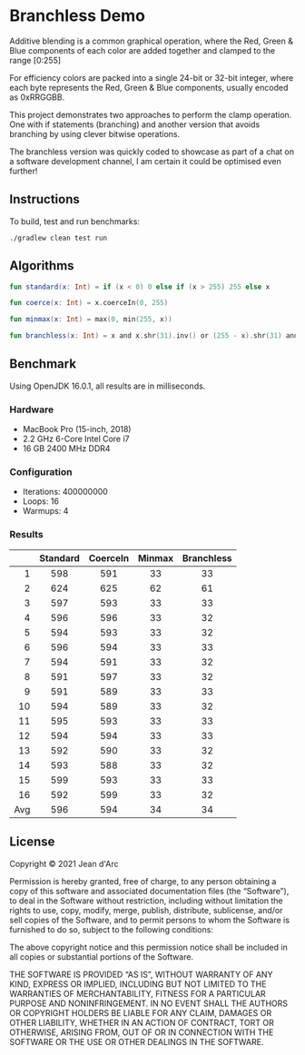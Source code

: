 # Branchless Demo

Additive blending is a common graphical operation,
where the Red, Green & Blue components of each color are added together
and clamped to the range [0:255]

For efficiency colors are packed into a single 24-bit or 32-bit integer, where
each byte represents the Red, Green & Blue components, usually encoded as 0xRRGGBB.

This project demonstrates two approaches to perform the clamp operation.
One with if statements (branching) and another version that avoids branching
by using clever bitwise operations.

The branchless version was quickly coded to showcase as part of a chat on a
software development channel, I am certain it could be optimised even further!

## Instructions

To build, test and run benchmarks:
```
./gradlew clean test run
```

## Algorithms

```kotlin
fun standard(x: Int) = if (x < 0) 0 else if (x > 255) 255 else x
```

```kotlin
fun coerce(x: Int) = x.coerceIn(0, 255)
```

```kotlin
fun minmax(x: Int) = max(0, min(255, x))
```

```kotlin
fun branchless(x: Int) = x and x.shr(31).inv() or (255 - x).shr(31) and 255
```

## Benchmark

Using OpenJDK 16.0.1, all results are in milliseconds.

### Hardware

- MacBook Pro (15-inch, 2018)
- 2.2 GHz 6-Core Intel Core i7
- 16 GB 2400 MHz DDR4

### Configuration

- Iterations: 400000000
- Loops: 16
- Warmups: 4

### Results

|      |  Standard  |   CoerceIn   |  Minmax  |  Branchless  |
|-----:|:----------:|:------------:|:--------:|:------------:|
|    1 |    598     |     591      |    33    |      33      |
|    2 |    624     |     625      |    62    |      61      |
|    3 |    597     |     593      |    33    |      33      |
|    4 |    596     |     596      |    33    |      32      |
|    5 |    594     |     593      |    33    |      32      |
|    6 |    596     |     594      |    33    |      33      |
|    7 |    594     |     591      |    33    |      32      |
|    8 |    591     |     597      |    33    |      32      |
|    9 |    591     |     589      |    33    |      33      |
|   10 |    594     |     589      |    33    |      32      |
|   11 |    595     |     593      |    33    |      33      |
|   12 |    594     |     594      |    33    |      33      |
|   13 |    592     |     590      |    33    |      32      |
|   14 |    593     |     588      |    33    |      32      |
|   15 |    599     |     593      |    33    |      33      |
|   16 |    592     |     599      |    33    |      32      |
|  Avg |    596     |     594      |    34    |      34      | 

## License

Copyright © 2021 Jean d'Arc

Permission is hereby granted, free of charge, to any person obtaining a copy of this software and associated documentation files (the “Software”), to deal in the Software without restriction, including without limitation the rights to use, copy, modify, merge, publish, distribute, sublicense, and/or sell copies of the Software, and to permit persons to whom the Software is furnished to do so, subject to the following conditions:

The above copyright notice and this permission notice shall be included in all copies or substantial portions of the Software.

THE SOFTWARE IS PROVIDED “AS IS”, WITHOUT WARRANTY OF ANY KIND, EXPRESS OR IMPLIED, INCLUDING BUT NOT LIMITED TO THE WARRANTIES OF MERCHANTABILITY, FITNESS FOR A PARTICULAR PURPOSE AND NONINFRINGEMENT. IN NO EVENT SHALL THE AUTHORS OR COPYRIGHT HOLDERS BE LIABLE FOR ANY CLAIM, DAMAGES OR OTHER LIABILITY, WHETHER IN AN ACTION OF CONTRACT, TORT OR OTHERWISE, ARISING FROM, OUT OF OR IN CONNECTION WITH THE SOFTWARE OR THE USE OR OTHER DEALINGS IN THE SOFTWARE.